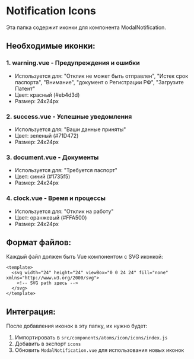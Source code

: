 # Notification Icons

Эта папка содержит иконки для компонента ModalNotification.

## Необходимые иконки:

### 1. **warning.vue** - Предупреждения и ошибки
- Используется для: "Отклик не может быть отправлен", "Истек срок паспорта", "Внимание", "документ о Регистрации РФ", "Загрузите Патент"
- Цвет: красный (#eb4d3d)
- Размер: 24x24px

### 2. **success.vue** - Успешные уведомления
- Используется для: "Ваши данные приняты"
- Цвет: зеленый (#71D472)
- Размер: 24x24px

### 3. **document.vue** - Документы
- Используется для: "Требуется паспорт"
- Цвет: синий (#1735f5)
- Размер: 24x24px

### 4. **clock.vue** - Время и процессы
- Используется для: "Отклик на работу"
- Цвет: оранжевый (#FFA500)
- Размер: 24x24px

## Формат файлов:

Каждый файл должен быть Vue компонентом с SVG иконкой:

```vue
<template>
  <svg width="24" height="24" viewBox="0 0 24 24" fill="none" xmlns="http://www.w3.org/2000/svg">
    <!-- SVG path здесь -->
  </svg>
</template>
```

## Интеграция:

После добавления иконок в эту папку, их нужно будет:
1. Импортировать в `src/components/atoms/icon/icons/index.js`
2. Добавить в экспорт `icons`
3. Обновить `ModalNotification.vue` для использования новых иконок
